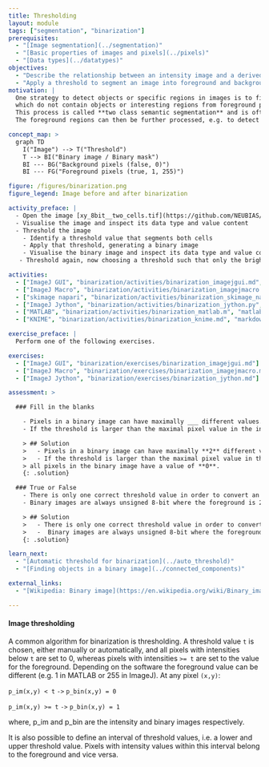 ```yaml
---
title: Thresholding
layout: module
tags: ["segmentation", "binarization"]
prerequisites:
  - "[Image segmentation](../segmentation)"
  - "[Basic properties of images and pixels](../pixels)"
  - "[Data types](../datatypes)"
objectives:
  - "Describe the relationship between an intensity image and a derived binary image"
  - "Apply a threshold to segment an image into foreground and background regions"
motivation: |
  One strategy to detect objects or specific regions in images is to first distinguish so-called background pixels,
  which do not contain objects or interesting regions from foreground pixels, which mark the areas of interest.
  This process is called **two class semantic segmentation** and is often referred to as **image binarization**.
  The foreground regions can then be further processed, e.g. to detect objects or perform intensity measurements.

concept_map: >
  graph TD
    I("Image") --> T("Threshold")
    T --> BI("Binary image / Binary mask")
    BI --- BG("Background pixels (false, 0)")
    BI --- FG("Foreground pixels (true, 1, 255)")

figure: /figures/binarization.png
figure_legend: Image before and after binarization

activity_preface: |
  - Open the image [xy_8bit__two_cells.tif](https://github.com/NEUBIAS/training-resources/raw/master/image_data/xy_8bit__two_cells.tif)
  - Visualise the image and inspect its data type and value content
  - Threshold the image
    - Identify a threshold value that segments both cells
    - Apply that threshold, generating a binary image
    - Visualise the binary image and inspect its data type and value content
   - Threshold again, now choosing a threshold such that only the brighter cell is segmented

activities:
  - ["ImageJ GUI", "binarization/activities/binarization_imagejgui.md", "markdown"]
  - ["ImageJ Macro", "binarization/activities/binarization_imagejmacro.ijm", "java"]
  - ["skimage napari", "binarization/activities/binarization_skimage_napari.py", "python"]
  - ["ImageJ Jython", "binarization/activities/binarization_jython.py", "python"]
  - ["MATLAB", "binarization/activities/binarization_matlab.m", "matlab"]
  - ["KNIME", "binarization/activities/binarization_knime.md", "markdown"]

exercise_preface: |
  Perform one of the following exercises.

exercises:
  - ["ImageJ GUI", "binarization/exercises/binarization_imagejgui.md"]
  - ["ImageJ Macro", "binarization/exercises/binarization_imagejmacro.md"]
  - ["ImageJ Jython", "binarization/exercises/binarization_jython.md"]

assessment: >

  ### Fill in the blanks

    - Pixels in a binary image can have maximally ___ different values.
    - If the threshold is larger than the maximal pixel value in the intensity image, all pixels in the binary image have a value of ___.

    > ## Solution
    >   - Pixels in a binary image can have maximally **2** different values.
    >   - If the threshold is larger than the maximal pixel value in the intensity image,
    > all pixels in the binary image have a value of **0**.
    {: .solution}

  ### True or False
    - There is only one correct threshold value in order to convert an intensity image into a binary image.
    - Binary images are always unsigned 8-bit where the foreground is 255.

    > ## Solution
    >   - There is only one correct threshold value in order to convert an intensity image into a binary image. **False**
    >   -  Binary images are always unsigned 8-bit where the foreground is 255. **False**
    {: .solution}

learn_next:
  - "[Automatic threshold for binarization](../auto_threshold)"
  - "[Finding objects in a binary image](../connected_components)"

external_links:
  - "[Wikipedia: Binary image](https://en.wikipedia.org/wiki/Binary_image)"

---
```

#### Image thresholding
A common algorithm for binarization is thresholding. A threshold value `t` is chosen, either manually or automatically,
and all pixels with intensities below `t` are set to 0, whereas pixels with intensities `>= t` are set to the value for the foreground.
Depending on the software the foreground value can be different (e.g. 1 in MATLAB or 255 in ImageJ). At any pixel `(x,y)`:

`p_im(x,y) < t` `->` `p_bin(x,y) = 0`

`p_im(x,y) >= t` `->` `p_bin(x,y) = 1`

where, p_im and p_bin are the intensity and binary images respectively.

It is also possible to define an interval of threshold values, i.e. a lower and upper threshold value. Pixels with intensity values
within this interval belong to the foreground and vice versa.
